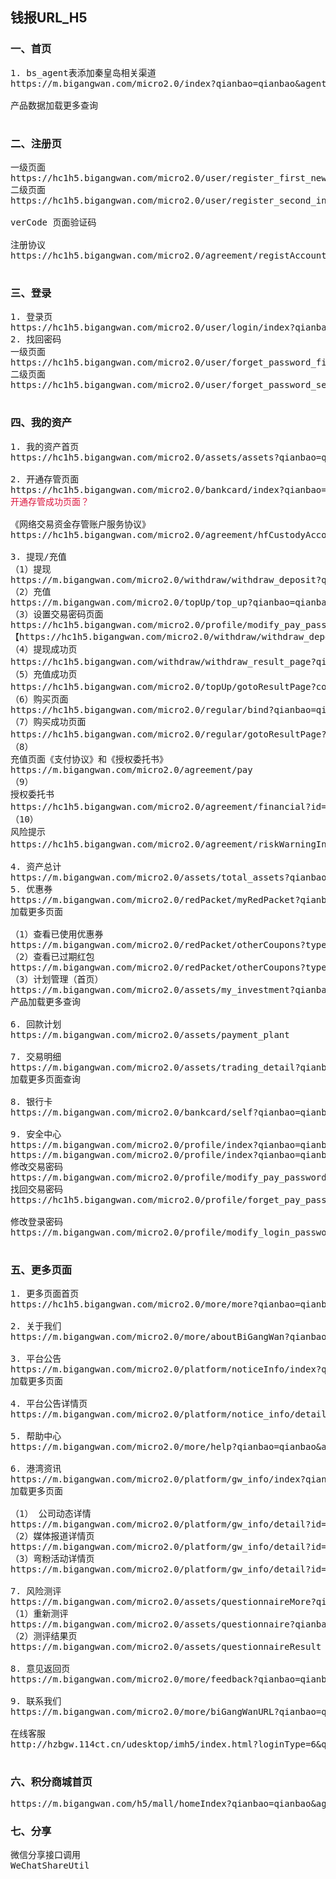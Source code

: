 ## 钱报URL_H5 ##


### 一、首页 ###
<pre>
1. bs_agent表添加秦皇岛相关渠道
https://m.bigangwan.com/micro2.0/index?qianbao=qianbao&agentViewFlag=15

产品数据加载更多查询

</pre>


### 二、注册页 ###
<pre>
一级页面
https://hc1h5.bigangwan.com/micro2.0/user/register_first_new_index?qianbao=qianbao&agentViewFlag=15
二级页面
https://hc1h5.bigangwan.com/micro2.0/user/register_second_index?mobile=15104586175&verCode=7007&qianbao=qianbao&recommendId=&agentViewFlag=15&flagForQD=

verCode 页面验证码

注册协议
https://hc1h5.bigangwan.com/micro2.0/agreement/registAccountServiceAgreement

</pre>


### 三、登录 ###
<pre>
1. 登录页
https://hc1h5.bigangwan.com/micro2.0/user/login/index?qianbao=qianbao&agentViewFlag=15
2. 找回密码
一级页面
https://hc1h5.bigangwan.com/micro2.0/user/forget_password_first?qianbao=qianbao&agentViewFlag=15
二级页面
https://hc1h5.bigangwan.com/micro2.0/user/forget_password_second?mobile=13575759159&qianbao=qianbao&agentViewFlag=15&verCode=3511

</pre>


### 四、我的资产 ###

<pre>
1. 我的资产首页
https://hc1h5.bigangwan.com/micro2.0/assets/assets?qianbao=qianbao&agentViewFlag=15

2. 开通存管页面
https://hc1h5.bigangwan.com/micro2.0/bankcard/index?qianbao=qianbao&agentViewFlag=15
<font color=#DC143C>开通存管成功页面？</font>

《网络交易资金存管账户服务协议》
https://hc1h5.bigangwan.com/micro2.0/agreement/hfCustodyAccountServiceInit

3. 提现/充值
（1）提现
https://m.bigangwan.com/micro2.0/withdraw/withdraw_deposit?qianbao=qianbao&agentViewFlag=15
（2）充值
https://m.bigangwan.com/micro2.0/topUp/top_up?qianbao=qianbao&agentViewFlag=15
（3）设置交易密码页面
https://hc1h5.bigangwan.com/micro2.0/profile/modify_pay_password?from=withdraw&amount=100&qianbao=qianbao&agentViewFlag=15
【https://hc1h5.bigangwan.com/micro2.0/withdraw/withdraw_deposit?qianbao=qianbao&amount=100&agentViewFlag=15from=&backUrl=】
（4）提现成功页
https://hc1h5.bigangwan.com/withdraw/withdraw_result_page?qianbao=qianbao&resCode=000&resMsg=交易成功&isNeedCheck=false&time=2018-07-27+22%3A23%3A57&channel=micro2.0
（5）充值成功页
https://hc1h5.bigangwan.com/micro2.0/topUp/gotoResultPage?code=000&msg=充值成功&qianbao=qianbao&agentViewFlag=15
（6）购买页面
https://hc1h5.bigangwan.com/micro2.0/regular/bind?qianbao=qianbao
（7）购买成功页面
https://hc1h5.bigangwan.com/micro2.0/regular/gotoResultPage?code=000&msg=购买成功&productId=4774&qianbao=qianbao&agentViewFlag=15
（8）
充值页面《支付协议》和《授权委托书》
https://m.bigangwan.com/micro2.0/agreement/pay
（9）
授权委托书
https://hc1h5.bigangwan.com/micro2.0/agreement/financial?id=4774&name=涌金六号0001期&rate=9.0&term=6&minInvestAmount=100.0&balance=2800.0&regMobile=13575759159&alreadyUse=&qianbao=qianbao&redPacketId=705402&useFlag=yes&amount=&productId=4774&proLimitAmout=1.9999999999E12&maxSingleInvestAmount=&isSupportRedPacket=TRUE&isSupportInterestTicket=TRUE&isBindCard=TRUE&propertySymbol=7_DAI_SELF&agentViewFlag=15&propertyType=CASH_LOOP&type=RED_PACKET
（10）
风险提示
https://hc1h5.bigangwan.com/micro2.0/agreement/riskWarningInfo?id=4774&name=涌金六号0001期&rate=9.0&term=6&minInvestAmount=100.0&balance=2800.0&regMobile=13575759159&alreadyUse=&qianbao=qianbao&redPacketId=&useFlag=yes&amount=&productId=4774&proLimitAmout=1.9999999999E12&maxSingleInvestAmount=&isSupportRedPacket=TRUE&isSupportInterestTicket=TRUE&isBindCard=TRUE&propertySymbol=7_DAI_SELF&agentViewFlag=15&propertyType=CASH_LOOP&type=

4. 资产总计
https://m.bigangwan.com/micro2.0/assets/total_assets?qianbao=qianbao
5. 优惠券
https://m.bigangwan.com/micro2.0/redPacket/myRedPacket?qianbao=qianbao
加载更多页面

（1）查看已使用优惠券
https://m.bigangwan.com/micro2.0/redPacket/otherCoupons?type=RED_PACKET&status=USED&qianbao=qianbao&agentViewFlag=15
（2）查看已过期红包
https://m.bigangwan.com/micro2.0/redPacket/otherCoupons?type=RED_PACKET&status=OVER&qianbao=qianbao&agentViewFlag=15
（3）计划管理（首页）
https://m.bigangwan.com/micro2.0/assets/my_investment?qianbao=qianbao
产品加载更多查询

6. 回款计划
https://m.bigangwan.com/micro2.0/assets/payment_plant

7. 交易明细
https://m.bigangwan.com/micro2.0/assets/trading_detail?qianbao=qianbao
加载更多页面查询

8. 银行卡
https://m.bigangwan.com/micro2.0/bankcard/self?qianbao=qianbao&qianbao=qianbao

9. 安全中心
https://m.bigangwan.com/micro2.0/profile/index?qianbao=qianbao
https://m.bigangwan.com/micro2.0/profile/index?qianbao=qianbao&agentViewFlag=15
修改交易密码
https://m.bigangwan.com/micro2.0/profile/modify_pay_password?qianbao=qianbao&agentViewFlag=15
找回交易密码
https://hc1h5.bigangwan.com/micro2.0/profile/forget_pay_password_index?qianbao=qianbao&agentViewFlag=15

修改登录密码
https://m.bigangwan.com/micro2.0/profile/modify_login_password?qianbao=qianbao&agentViewFlag=15

</pre>

### 五、更多页面 ###
<pre>
1. 更多页面首页
https://hc1h5.bigangwan.com/micro2.0/more/more?qianbao=qianbao

2. 关于我们
https://m.bigangwan.com/micro2.0/more/aboutBiGangWan?qianbao=qianbao&agentViewFlag=15

3. 平台公告
https://m.bigangwan.com/micro2.0/platform/noticeInfo/index?qianbao=qianbao&agentViewFlag=15
加载更多页面

4. 平台公告详情页
https://m.bigangwan.com/micro2.0/platform/notice_info/detail?id=200&qianbao=qianbao&agentViewFlag=15

5. 帮助中心
https://m.bigangwan.com/micro2.0/more/help?qianbao=qianbao&agentViewFlag=15

6. 港湾资讯
https://m.bigangwan.com/micro2.0/platform/gw_info/index?qianbao=qianbao&agentViewFlag=15
加载更多页面

（1） 公司动态详情
https://m.bigangwan.com/micro2.0/platform/gw_info/detail?id=199&type=COMPANY_DYNAMIC&qianbao=qianbao&agentViewFlag=15
（2）媒体报道详情页
https://m.bigangwan.com/micro2.0/platform/gw_info/detail?id=187&type=NEWS&qianbao=qianbao&agentViewFlag=15
（3）弯粉活动详情页
https://m.bigangwan.com/micro2.0/platform/gw_info/detail?id=168&type=WFANS_ACTIVITY&qianbao=qianbao&agentViewFlag=15

7. 风险测评
https://m.bigangwan.com/micro2.0/assets/questionnaireMore?qianbao=qianbao&agentViewFlag=15
（1）重新测评
https://m.bigangwan.com/micro2.0/assets/questionnaire?qianbao=qianbao&agentViewFlag=15
（2）测评结果页
https://m.bigangwan.com/micro2.0/assets/questionnaireResult

8. 意见返回页
https://m.bigangwan.com/micro2.0/more/feedback?qianbao=qianbao&agentViewFlag=15

9. 联系我们
https://m.bigangwan.com/micro2.0/more/biGangWanURL?qianbao=qianbao&agentViewFlag=15

在线客服
http://hzbgw.114ct.cn/udesktop/imh5/index.html?loginType=6&queueName=

</pre>


### 六、积分商城首页 ###

<pre>
https://m.bigangwan.com/h5/mall/homeIndex?qianbao=qianbao&agentViewFlag=15
</pre>



### 七、分享 ###

<pre>
微信分享接口调用
WeChatShareUtil


</pre>